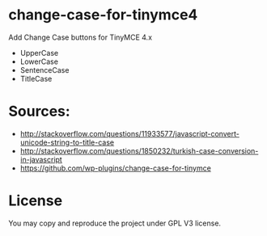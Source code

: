 # change-case-for-tinymce4
Add Change Case buttons for TinyMCE 4.x
* UpperCase
* LowerCase
* SentenceCase
* TitleCase

# Sources:
* http://stackoverflow.com/questions/11933577/javascript-convert-unicode-string-to-title-case
* http://stackoverflow.com/questions/1850232/turkish-case-conversion-in-javascript
* https://github.com/wp-plugins/change-case-for-tinymce

# License
You may copy and reproduce the project under GPL V3 license.
